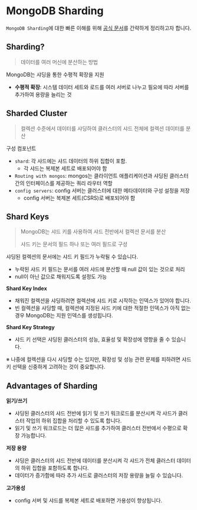 # MongoDB Sharding

`MongoDB Sharding`에 대한 빠른 이해를 위해 [공식 문서](https://www.mongodb.com/docs/manual/sharding/)를 간략하게 정리하고자 합니다.



## Sharding?

> 데이터를 여러 머신에 분산하는 방법

MongoDB는 샤딩을 통한 수평적 확장을 지원
- **수평적 확장**: 시스템 데이터 세트와 로드를 여러 서버로 나누고 필요에 따라 서버를 추가하여 용량을 늘리는 것

## Sharded Cluster

> 컬렉션 수준에서 데이터를 샤딩하여 클러스터의 샤드 전체에 컬렉션 데이터를 분산

구성 컴포넌트
- `shard`: 각 샤드에는 샤드 데이터의 하위 집합이 포함.
  - 각 샤드는 복제본 세트로 배포되어야 함
- `Routing with mongos`: mongos는 클라이언트 애플리케이션과 샤딩된 클러스터 간의 인터페이스를 제공하는 쿼리 라우터 역할
- `config servers`: config 서버는 클러스터에 대한 메타데이터와 구성 설정을 저장
  - config 서버는 복제본 세트(CSRS)로 배포되어야 함

## Shard Keys

> MongoDB는 샤드 키를 사용하여 샤드 전반에서 컬렉션 문서를 분산
> 
> 샤드 키는 문서의 필드 하나 또는 여러 필드로 구성

샤딩된 컬렉션의 문서에는 샤드 키 필드가 누락될 수 있습니다. 
- 누락된 샤드 키 필드는 문서를 여러 샤드에 분산할 때 null 값이 있는 것으로 처리
- null이 아닌 값으로 채워지도록 설정도 가능

**Shard Key Index**
- 채워진 컬렉션을 샤딩하려면 컬렉션에 샤드 키로 시작하는 인덱스가 있어야 합니다. 
- 빈 컬렉션을 샤딩할 때, 컬렉션에 지정된 샤드 키에 대한 적절한 인덱스가 아직 없는 경우 MongoDB는 지원 인덱스를 생성힙니다.

**Shard Key Strategy**
- 샤드 키 선택은 샤딩된 클러스터의 성능, 효율성 및 확장성에 영향을 줄 수 있습니다.

※ 나중에 컬렉션을 다시 샤딩할 수는 있지만, 확장성 및 성능 관련 문제를 피하려면 샤드 키 선택을 신중하게 고려하는 것이 중요합니다.

## Advantages of Sharding

**읽기/쓰기**
- 샤딩된 클러스터의 샤드 전반에 읽기 및 쓰기 워크로드를 분산시켜 각 샤드가 클러스터 작업의 하위 집합을 처리할 수 있도록 합니다.
- 읽기 및 쓰기 워크로드는 더 많은 샤드를 추가하여 클러스터 전반에서 수평으로 확장 가능합니다.

**저장 용량**
- 샤딩은 클러스터의 샤드 전반에 데이터를 분산시켜 각 샤드가 전체 클러스터 데이터의 하위 집합을 포함하도록 합니다. 
- 데이터가 증가함에 따라 추가 샤드로 클러스터의 저장 용량을 늘릴 수 있습니다.

**고가용성**
- config 서버 및 샤드를 복제본 세트로 배포하면 가용성이 향상됩니다.

